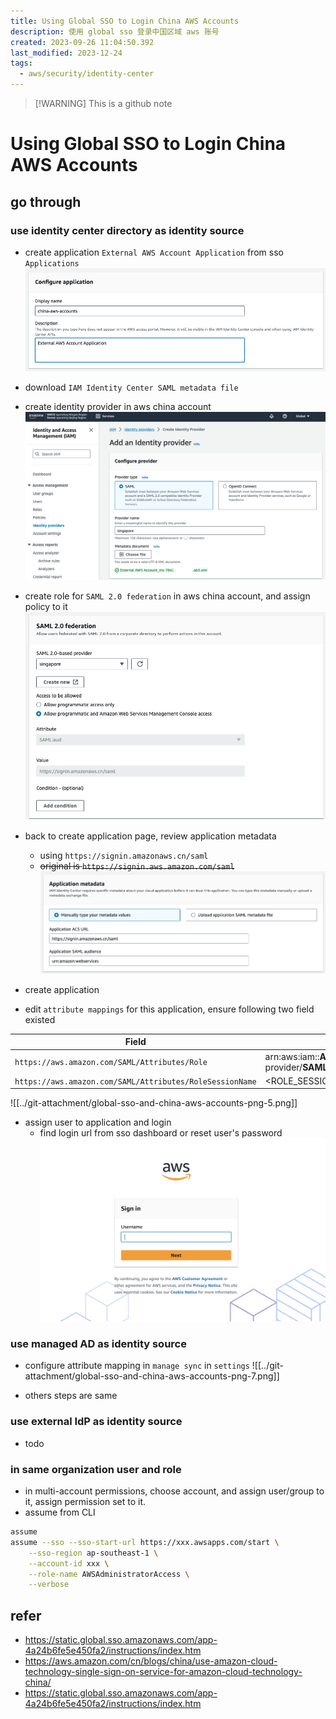 ```yaml
---
title: Using Global SSO to Login China AWS Accounts
description: 使用 global sso 登录中国区域 aws 账号
created: 2023-09-26 11:04:50.392
last_modified: 2023-12-24
tags:
  - aws/security/identity-center
---
```

> [!WARNING] This is a github note

# Using Global SSO to Login China AWS Accounts
## go through
### use identity center directory as identity source
- create application `External AWS Account Application` from sso `Applications`
![global-sso-and-china-aws-accounts-png-1.png](../git-attachment/global-sso-and-china-aws-accounts-png-1.png)
- download `IAM Identity Center SAML metadata file` 

- create identity provider in aws china account
![global-sso-and-china-aws-accounts-png-2.png](../git-attachment/global-sso-and-china-aws-accounts-png-2.png)

- create role for `SAML 2.0 federation` in aws china account, and assign policy to it
![global-sso-and-china-aws-accounts-png-3.png](../git-attachment/global-sso-and-china-aws-accounts-png-3.png)

- back to create application page, review application metadata
    - using `https://signin.amazonaws.cn/saml`
    - ~~original is `https://signin.aws.amazon.com/saml`~~
![global-sso-and-china-aws-accounts-png-4.png](../git-attachment/global-sso-and-china-aws-accounts-png-4.png)

- create application
- edit `attribute mappings` for this application, ensure following two field existed

| Field                                                  | Value                                                                                                      | Format      |
| ------------------------------------------------------ | ---------------------------------------------------------------------------------------------------------- | ----------- |
| `https://aws.amazon.com/SAML/Attributes/Role`            | arn:aws:iam::**ACCOUNTID**:saml-provider/**SAMLPROVIDERNAME**,arn:aws:iam::**ACCOUNTID**:role/**ROLENAME** | unspecified |
| `https://aws.amazon.com/SAML/Attributes/RoleSessionName` | <ROLE_SESSION_NAME> must match [a-zA-Z_0-9+=,.@-]{2,64}                                                    | unspecified |

![[../git-attachment/global-sso-and-china-aws-accounts-png-5.png]]

- assign user to application and login
    - find login url from sso dashboard or reset user's password
![global-sso-and-china-aws-accounts-png-6.png|400](../git-attachment/global-sso-and-china-aws-accounts-png-6.png)

### use managed AD as identity source
- configure attribute mapping in `manage sync` in `settings`
![[../git-attachment/global-sso-and-china-aws-accounts-png-7.png]]

- others steps are same 

### use external IdP as identity source
- todo


### in same organization user and role
- in multi-account permissions, choose account, and assign user/group to it, assign permission set to it.
- assume from CLI
```sh
assume 
assume --sso --sso-start-url https://xxx.awsapps.com/start \
    --sso-region ap-southeast-1 \
    --account-id xxx \
    --role-name AWSAdministratorAccess \
    --verbose
```

## refer
- https://static.global.sso.amazonaws.com/app-4a24b6fe5e450fa2/instructions/index.htm
- https://aws.amazon.com/cn/blogs/china/use-amazon-cloud-technology-single-sign-on-service-for-amazon-cloud-technology-china/
- https://static.global.sso.amazonaws.com/app-4a24b6fe5e450fa2/instructions/index.htm


